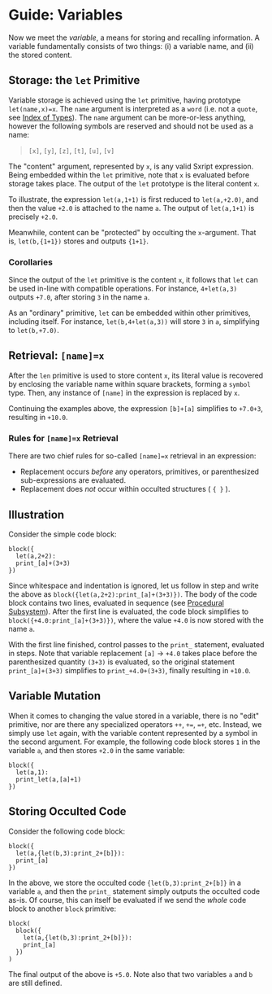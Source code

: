 # Guide: Variables

Now we meet the *variable*, a means for storing and recalling information. A variable fundamentally consists of two things: (i) a variable name, and (ii) the stored content.

## Storage: the `let` Primitive

Variable storage is achieved using the `let` primitive, having prototype `let(name,x)=x`. The `name` argument is interpreted as a `word` (i.e. not a `quote`, see [Index of Types](docs/Type-Index.html)). The `name` argument can be more-or-less anything, however the following symbols are reserved and should not be used as a name:

> `[x]`, `[y]`, `[z]`, `[t]`, `[u]`, `[v]`

The "content" argument, represented by `x`, is any valid Sxript expression. Being embedded within the `let` primitive, note that `x` is evaluated before storage takes place. The output of the `let` prototype is the literal content `x`.

To illustrate, the expression `let(a,1+1)` is first reduced to `let(a,+2.0)`, and then the value `+2.0` is attached to the name `a`. The output of `let(a,1+1)` is precisely `+2.0`.

Meanwhile, content can be "protected" by occulting the `x`-argument. That is, `let(b,{1+1})` stores and outputs `{1+1}`.

### Corollaries

Since the output of the `let` primitive is the content `x`, it follows that `let` can be used in-line with compatible operations. For instance, `4+let(a,3)` outputs `+7.0`, after storing `3` in the name `a`.

As an "ordinary" primitive, `let` can be embedded within other primitives, including itself. For instance, `let(b,4+let(a,3))` will store `3` in `a`, simplifying to `let(b,+7.0)`.

## Retrieval: `[name]=x`

After the `len` primitive is used to store content `x`, its literal value is recovered by enclosing the variable name within square brackets, forming a `symbol` type. Then, any instance of `[name]` in the expression is replaced by `x`.

Continuing the examples above, the expression `[b]+[a]` simplifies to `+7.0+3`, resulting in `+10.0`.

### Rules for `[name]=x` Retrieval

There are two chief rules for so-called `[name]=x` retrieval in an expression:

* Replacement occurs *before* any operators, primitives, or parenthesized sub-expressions are evaluated.
* Replacement does *not* occur within occulted structures ( `{ }` ).

## Illustration

Consider the simple code block:

```
block({
  let(a,2+2):
  print_[a]+(3+3)
})
```

Since whitespace and indentation is ignored, let us follow in step and write the above as `block({let(a,2+2):print_[a]+(3+3)})`. The body of the code block contains two lines, evaluated in sequence (see [Procedural Subsystem](docs/Procedural-Subsystem.html)). After the first line is evaluated, the code block simplifies to `block({+4.0:print_[a]+(3+3)})`, where the value `+4.0` is now stored with the name `a`.

With the first line finished, control passes to the `print_` statement, evaluated in steps. Note that variable replacement `[a]` -> `+4.0` takes place before the parenthesized quantity `(3+3)` is evaluated, so the original statement `print_[a]+(3+3)` simplifies to `print_+4.0+(3+3)`, finally resulting in `+10.0`.

## Variable Mutation

When it comes to changing the value stored in a variable, there is no "edit" primitive, nor are there any specialized operators `++`, `+=`, `=+`, etc. Instead, we simply use `let` again, with the variable content represented by a symbol in the second argument. For example, the following code block stores `1` in the variable `a`, and then stores `+2.0` in the same variable:

```
block({
  let(a,1):
  print_let(a,[a]+1)
})
```

## Storing Occulted Code

Consider the following code block:

```
block({
  let(a,{let(b,3):print_2+[b]}):
  print_[a]
})
```

In the above, we store the occulted code `{let(b,3):print_2+[b]}` in a variable `a`, and then the `print_` statement simply outputs the occulted code as-is. Of course, this can itself be evaluated if we send the *whole* code block to another `block` primitive:

```
block(
  block({
    let(a,{let(b,3):print_2+[b]}):
    print_[a]
  })
)
```

The final output of the above is `+5.0`. Note also that two variables `a` and `b` are still defined.